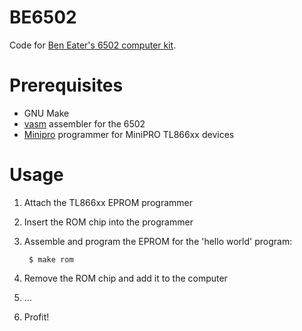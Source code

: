 # BE6502

Code for [Ben Eater's 6502 computer kit](https://eater.net/6502).

# Prerequisites

* GNU Make
* [vasm](http://sun.hasenbraten.de/vasm/) assembler for the 6502
* [Minipro](https://gitlab.com/DavidGriffith/minipro) programmer for MiniPRO TL866xx devices

# Usage

1. Attach the TL866xx EPROM programmer
2. Insert the ROM chip into the programmer
3. Assemble and program the EPROM for the 'hello world' program:

        $ make rom

4. Remove the ROM chip and add it to the computer
5. ...
6. Profit!
